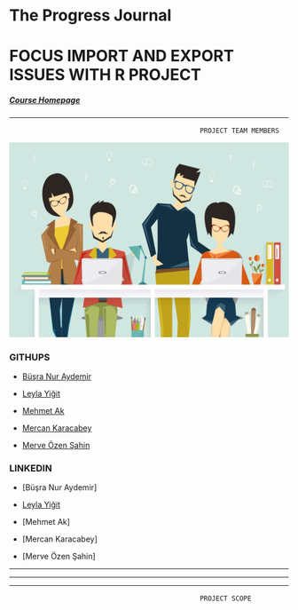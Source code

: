 # The Progress Journal
# FOCUS IMPORT AND EXPORT ISSUES WITH R PROJECT  
#####  [Course Homepage](https://mef-bda503.github.io/)


***
                                                    PROJECT TEAM MEMBERS

![Image description](https://github.com/MEF-BDA503/gpj18-r_coders/blob/master/img/R_developers.jpg)

### GITHUPS

- [Büşra Nur Aydemir]( https://www.linkedin.com/in/busra-nur-aydemir-51b81b8b/)

- [Leyla Yiğit](https://www.linkedin.com/in/leyla-yi%C4%9Fit-b3894955/)

- [Mehmet Ak](https://www.linkedin.com/in/ACoAACENGXUBEHApr9slAuQzh8lBviwp1FrY3oY/)

- [Mercan Karacabey](https://www.linkedin.com/in/mercan-karacabey-708240103/)

- [Merve Özen Şahin](https://www.linkedin.com/in/merve-ozen-sahin-91027431/)

### LINKEDIN
- [Büşra Nur Aydemir]

- [Leyla Yiğit](https://www.linkedin.com/public-profile/settings?trk=d_flagship3_profile_self_view_public_profile)

- [Mehmet Ak]

- [Mercan Karacabey]

- [Merve Özen Şahin]

***
***

***
                                                    PROJECT SCOPE
